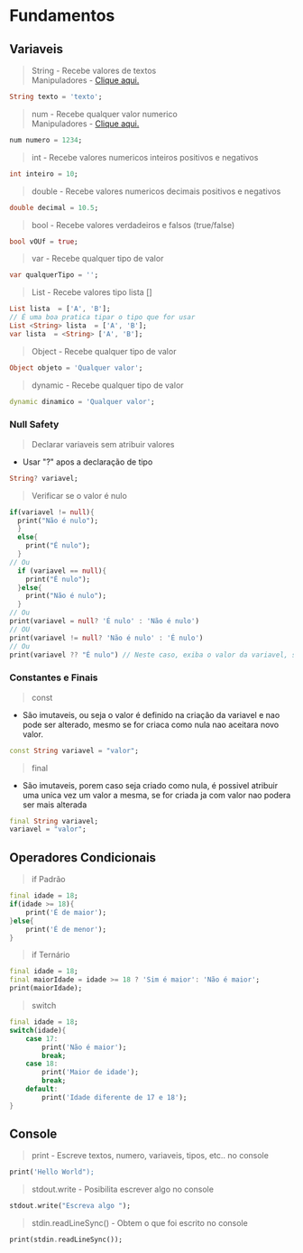 # Fundamentos
## Variaveis
>String - Recebe valores de textos<br>
Manipuladores - [Clique aqui.](./Manipuladores.md#string)
```dart
String texto = 'texto';
```
>num - Recebe qualquer valor numerico<br>
Manipuladores - [Clique aqui.](./Manipuladores.md#numeros)
```dart
num numero = 1234;
```
>int - Recebe valores numericos inteiros positivos e negativos
```dart
int inteiro = 10;
```
>double - Recebe valores numericos decimais positivos e negativos
```dart
double decimal = 10.5;
```
>bool - Recebe valores verdadeiros e falsos (true/false)
```dart
bool vOUf = true;
```
>var - Recebe qualquer tipo de valor
```dart
var qualquerTipo = '';
```
>List - Recebe valores tipo lista []
```dart
List lista  = ['A', 'B'];
// É uma boa pratica tipar o tipo que for usar
List <String> lista  = ['A', 'B'];
var lista  = <String> ['A', 'B'];
```
>Object - Recebe qualquer tipo de valor
```dart
Object objeto = 'Qualquer valor';
```
>dynamic - Recebe qualquer tipo de valor
```dart
dynamic dinamico = 'Qualquer valor';
```

### Null Safety
>Declarar variaveis sem atribuir valores
- Usar "?" apos a declaração de tipo
```dart
String? variavel;
```
>Verificar se o valor é nulo
```dart
if(variavel != null){
  print("Não é nulo");
  }
  else{
    print("É nulo");
  }
// Ou
  if (variavel == null){
    print("É nulo");
  }else{
    print("Não é nulo");
  }
// Ou
print(variavel = null? 'É nulo' : 'Não é nulo')
// OU
print(variavel != null? 'Não é nulo' : 'É nulo')
// Ou
print(variavel ?? "É nulo") // Neste caso, exiba o valor da variavel, se for nulo exibra "é nulo"
```
### Constantes e Finais
>const
- São imutaveis, ou seja o valor é definido na criação da variavel e nao pode ser alterado, mesmo se for criaca como nula nao aceitara novo valor.
```dart
const String variavel = "valor";
```
>final
- São imutaveis, porem caso seja criado como nula, é possivel atribuir uma unica vez um valor a mesma, se for criada ja com valor nao podera ser mais alterada
```dart
final String variavel;
variavel = "valor";
```
## Operadores Condicionais
>if Padrão
```dart
final idade = 18;
if(idade >= 18){
    print('É de maior');
}else{
    print('É de menor');
}
```
>if Ternário
```dart
final idade = 18;
final maiorIdade = idade >= 18 ? 'Sim é maior': 'Não é maior';
print(maiorIdade);
```
>switch
```dart
final idade = 18;
switch(idade){
    case 17:
        print('Não é maior');
        break;
    case 18:
        print('Maior de idade');
        break;
    default:
        print('Idade diferente de 17 e 18');
}
```
## Console
>print - Escreve textos, numero, variaveis, tipos, etc.. no console
```dart
print('Hello World");
```
>stdout.write - Posibilita escrever algo no console
```dart
stdout.write("Escreva algo ");
```
>stdin.readLineSync() - Obtem o que foi escrito no console
```dart
print(stdin.readLineSync());
```



